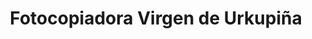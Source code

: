 ---
title: "Fotocopiadora Virgen de Urkupiña"
url: /salta/fotocopiadora-virgen-de-urkupina/
shop: copyshop
---